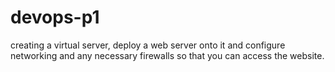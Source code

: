 # devops-p1
creating a virtual server, deploy a web server onto it and configure networking and any necessary firewalls so that you can access the website.
